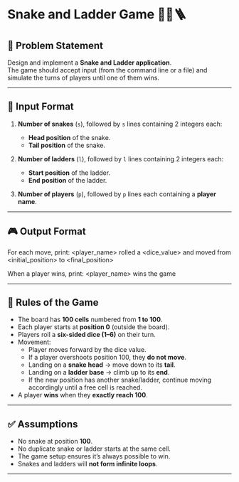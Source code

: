# Snake and Ladder Game 🎲🐍🪜

## 📌 Problem Statement
Design and implement a **Snake and Ladder application**.  
The game should accept input (from the command line or a file) and simulate the turns of players until one of them wins.

---

## 📝 Input Format
1. **Number of snakes** (`s`), followed by `s` lines containing 2 integers each:
   - **Head position** of the snake.
   - **Tail position** of the snake.

2. **Number of ladders** (`l`), followed by `l` lines containing 2 integers each:
   - **Start position** of the ladder.
   - **End position** of the ladder.

3. **Number of players** (`p`), followed by `p` lines each containing a **player name**.

---

## 🎮 Output Format
For each move, print:
<player_name> rolled a <dice_value> and moved from <initial_position> to <final_position>

When a player wins, print:
<player_name> wins the game

---

## 📏 Rules of the Game
- The board has **100 cells** numbered from **1 to 100**.
- Each player starts at **position 0** (outside the board).
- Players roll a **six-sided dice (1–6)** on their turn.
- Movement:
  - Player moves forward by the dice value.
  - If a player overshoots position 100, they **do not move**.
  - Landing on a **snake head** → move down to its **tail**.
  - Landing on a **ladder base** → climb up to its **end**.
  - If the new position has another snake/ladder, continue moving accordingly until a free cell is reached.
- A player **wins** when they **exactly reach 100**.

---

## ✅ Assumptions
- No snake at position **100**.
- No duplicate snake or ladder starts at the same cell.
- The game setup ensures it’s always possible to win.
- Snakes and ladders will **not form infinite loops**.

---